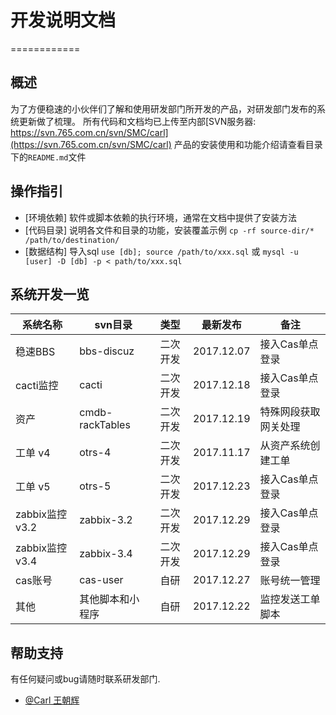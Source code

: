 # 开发说明文档
============

## 概述
为了方便稳速的小伙伴们了解和使用研发部门所开发的产品，对研发部门发布的系统更新做了梳理。
所有代码和文档均已上传至内部[SVN服务器: https://svn.765.com.cn/svn/SMC/carl](https://svn.765.com.cn/svn/SMC/carl)
产品的安装使用和功能介绍请查看目录下的`README.md`文件

## 操作指引
+ [环境依赖] 软件或脚本依赖的执行环境，通常在文档中提供了安装方法
+ [代码目录] 说明各文件和目录的功能，安装覆盖示例 `cp -rf source-dir/* /path/to/destination/`
+ [数据结构] 导入sql `use [db]; source /path/to/xxx.sql` 或 `mysql -u [user] -D [db] -p < path/to/xxx.sql`

## 系统开发一览
| 系统名称 | svn目录 | 类型 | 最新发布 | 备注 |
| ---- | ---- | :--: | :--: | ---- |
| 稳速BBS         | bbs-discuz        | 二次开发  | 2017.12.07 | 接入Cas单点登录 |
| cacti监控       | cacti             | 二次开发  | 2017.12.18 | 接入Cas单点登录 |
| 资产            | cmdb-rackTables   | 二次开发  | 2017.12.19 | 特殊网段获取网关处理 |
| 工单 v4         | otrs-4            | 二次开发  | 2017.11.17 | 从资产系统创建工单 |
| 工单 v5         | otrs-5            | 二次开发  | 2017.12.23 | 接入Cas单点登录 |
| zabbix监控 v3.2 | zabbix-3.2        | 二次开发  | 2017.12.29 | 接入Cas单点登录 |
| zabbix监控 v3.4 | zabbix-3.4        | 二次开发  | 2017.12.29 | 接入Cas单点登录 |
| cas账号         | cas-user          | 自研      | 2017.12.27 | 账号统一管理 |
| 其他            | 其他脚本和小程序    | 自研      | 2017.12.22 | 监控发送工单脚本 |

## 帮助支持
有任何疑问或bug请随时联系研发部门.
+ [@Carl 王朝辉](mailto:wangzhaohui@765.com.cn)
